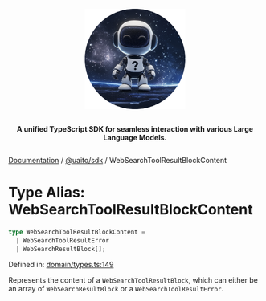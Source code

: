<div style="display:flex; flex-direction:column; align-items:center;">
<p align="center">
  <img src="../UAITO.png" alt="UAITO Logo" width="200"/>
</p>

<p align="center">
  <strong>A unified TypeScript SDK for seamless interaction with various Large Language Models.</strong>
</p>
</div>

[Documentation](README.md) / [@uaito/sdk](@uaito.sdk.md) / WebSearchToolResultBlockContent

# Type Alias: WebSearchToolResultBlockContent

```ts
type WebSearchToolResultBlockContent = 
  | WebSearchToolResultError
  | WebSearchResultBlock[];
```

Defined in: [domain/types.ts:149](https://github.com/elribonazo/uaito/blob/04309312147c13e296b527f56b609459b13e7903/packages/sdk/src/domain/types.ts#L149)

Represents the content of a `WebSearchToolResultBlock`, which can either be an array of `WebSearchResultBlock` or a `WebSearchToolResultError`.
